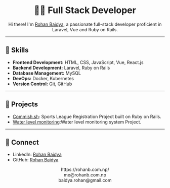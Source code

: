 <!-- Title -->
<h1 align="center">👨‍💻 Full Stack Developer</h1>

<!-- Introduction -->
<p align="center">
  Hi there! I'm <a href="https://rohanb.com.np/">Rohan Baidya</a>, a passionate full-stack developer proficient in Laravel, Vue and Ruby on Rails.
</p>

---

<!-- Skills -->
## 💼 Skills
- **Frontend Development:** HTML, CSS, JavaScript, Vue, React.js
- **Backend Development:** Laravel, Ruby on Rails
- **Database Management:** MySQL
- **DevOps:** Docker, Kubernetes
- **Version Control:** Git, GitHub

---
<!-- Projects -->
## 🚀 Projects
- [Commish.sh](https://commi.sh/): Sports League Registration Project built on Ruby on Rails.
- [Water level monitoring](https://kuklnp.com/):Water level monitoring system Project.

---

<!-- Connect -->
## 🤝 Connect
- LinkedIn: [Rohan Baidya](https://www.linkedin.com/in/rohanbaidya/)
- GitHub: [Rohan Baidya](https://github.com/ronvoy/)

<!-- Footer -->
<p align="center">
  https://rohanb.com.np/ <br>
  me@rohanb.com.np <br>
  baidya.rohan@gmail.com
</p>

